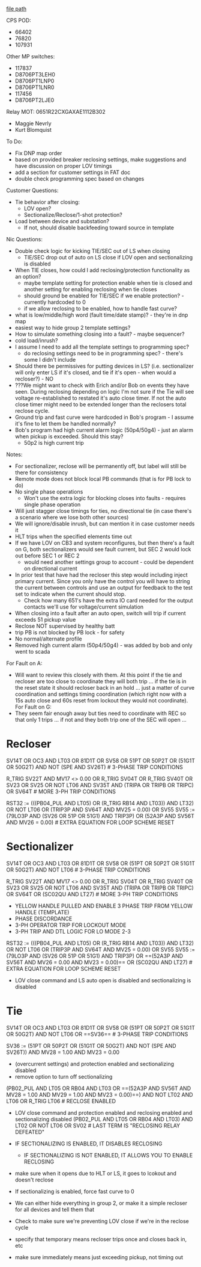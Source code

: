   
[file path](<file:///C:\Users\jnetherton\G&W Electric Co\US-PowerGridAutomation - Documents\_Lazer\121288 - Minnesota Power Co>)  
  
CPS POD:  
- 66402  
- 76820  
- 107931  
  
Other MP switches:  
- 117837  
- D8706PT3LEH0  
- D8706PT1LNP0  
- D8706PT1LNR0  
- 117456  
- D8706PT2LJE0  
  
Relay MOT: 0651R22CXGAXAE1112B302  
  
- Maggie Nevrly  
- Kurt Blomquist  
  
To Do:
- Fix DNP map order
- based on provided breaker reclosing settings, make suggestions and have discussion on proper LOV timings
- add a section for customer settings in FAT doc
- double check programming spec based on changes

Customer Questions:
- Tie behavior after closing:
	- LOV open?
	- Sectionalize/Reclose/1-shot protection?
- Load between device and substation?
	- If not, should disable backfeeding toward source in template

Nic Questions:
- Double check logic for kicking TIE/SEC out of LS when closing
	- TIE/SEC drop out of auto on LS close if LOV open and sectionalizing is disabled
- When TIE closes, how could I add reclosing/protection functionality as an option?
	- maybe template setting for protection enable when tie is closed and another setting for enabling reclosing when tie closes
	- should ground be enabled for TIE/SEC if we enable protection? - currently hardcoded to 0
	- if we allow reclosing to be enabled, how to handle fast curve?
- what is low/middle/high word (fault time/date stamp)? - they're in dnp map
- easiest way to hide group 2 template settings?
- How to simulate something closing into a fault? - maybe sequencer?
- cold load/inrush?
- I assume I need to add all the template settings to programming spec?
	- do reclosing settings need to be in programming spec? - there's some I didn't include
- Should there be permissives for putting devices in LS? (i.e. sectionalizer will only enter LS if it's closed, and tie if it's open - when would a recloser?) - NO
- ???We might want to check with Erich and/or Bob on events they have seen. During reclosing depending on logic I'm not sure if the Tie will see voltage re-established to restated it's auto close timer. If not the auto close timer might need to be extended longer than the reclosers total reclose cycle.
- Ground trip and fast curve were hardcoded in Bob's program - I assume it's fine to let them be handled normally?
- Bob's program had high current alarm logic (50p4/50g4) - just an alarm when pickup is exceeded. Should this stay?
	- 50p2 is high current trip

Notes:  
- For sectionalizer, reclose will be permanently off, but label will still be there for consistency
- Remote mode does not block local PB commands (that is for PB lock to do)
- No single phase operations
	- Won't use the extra logic for blocking closes into faults - requires single phase operation
- Will just stagger close timings for ties, no directional tie (in case there's a scenario where we lose both other sources)  
- We will ignore/disable inrush, but can mention it in case customer needs it
- HLT trips when the specified elements time out
- If we have LOV on CB3 and system reconfigures, but then there's a fault on G, both sectionalizers would see fault current, but SEC 2 would lock out before SEC 1 or REC 2
	- would need another settings group to account - could be dependent on directional current
- In prior test that have had the recloser this step would including inject primary current. Since you only have the control you will have to string the current between controls and use an output for feedback to the test set to indicate when the current should stop.
	- Check how many 651's have the extra IO card needed for the output contacts we'll use for voltage/current simulation
- When closing into a fault after an auto open, switch will trip if current exceeds 51 pickup value
- Reclose NOT supervised by healthy batt
- trip PB is not blocked by PB lock - for safety
- No normal/alternate profile
- Removed high current alarm (50p4/50g4) - was added by bob and only went to scada


For Fault on A:  
- Will want to review this closely with them. At this point if the tie and recloser are too close to coordinate they will both trip … if the tie is in the reset state it should recloser back in an hold … just a matter of curve coordination and settings timing coordination (which right now with a 15s auto close and 60s reset from lockout they would not coordinate).  
For Fault on G:  
- They seem fair enough away but ties need to coordinate with REC so that only 1 trips … if not and they both trip one of the SEC will open ...
  
  
# Recloser
SV14T OR OC3 AND LT03 OR 81D1T OR SV58 OR 51PT OR 50P2T OR (51G1T OR 50G2T) AND NOT (SPE AND SV26T) # 3-PHASE TRIP CONDITIONS

R_TRIG SV22T AND MV17 <> 0.00 OR R_TRIG SV04T OR R_TRIG SV40T OR SV23 OR SV25 OR NOT LT06 AND SV35T AND (TRIPA OR TRIPB OR TRIPC) OR SV64T # MORE 3-PH TRIP CONDITIONS

RST32 := (((PB04_PUL AND LT05) OR (R_TRIG RB14 AND LT03)) AND LT32) OR NOT LT06 OR (TRIP3P AND SV64T AND MV25 = 0.00) OR SV55
SV55 := (79LO3P AND (SV26 OR 51P OR 51G1) AND TRIP3P) OR (52A3P AND SV56T AND MV26 = 0.00) # EXTRA EQUATION FOR LOOP SCHEME RESET
# Sectionalizer
SV14T OR OC3 AND LT03 OR 81D1T OR SV58 OR (51PT OR 50P2T OR 51G1T OR 50G2T) AND NOT LT06 # 3-PHASE TRIP CONDITIONS

R_TRIG SV22T AND MV17 <> 0.00 OR R_TRIG SV04T OR R_TRIG SV40T OR SV23 OR SV25 OR NOT LT06 AND SV35T AND (TRIPA OR TRIPB OR TRIPC) OR SV64T OR (SC02QU AND LT27) # MORE 3-PH TRIP CONDITIONS
- YELLOW HANDLE PULLED AND ENABLE 3 PHASE TRIP FROM YELLOW HANDLE (TEMPLATE)
- PHASE DISCORDANCE
- 3-PH OPERATOR TRIP FOR LOCKOUT MODE
- 3-PH TRIP AND DTL LOGIC FOR LO MODE 2-3

RST32 := (((PB04_PUL AND LT05) OR (R_TRIG RB14 AND LT03)) AND LT32) OR NOT LT06 OR (TRIP3P AND SV64T AND MV25 = 0.00) OR SV55
SV55 := (79LO3P AND (SV26 OR 51P OR 51G1) AND TRIP3P) OR ==(52A3P AND SV56T AND MV26 = 0.00 AND MV23 = 0.00)== OR (SC02QU AND LT27) # EXTRA EQUATION FOR LOOP SCHEME RESET
- LOV close command and LS auto open is disabled and sectionalizing is disabled

# Tie
SV14T OR OC3 AND LT03 OR 81D1T OR SV58 OR (51PT OR 50P2T OR 51G1T OR 50G2T) AND NOT LT06 OR ==SV36== # 3-PHASE TRIP CONDITIONS

SV36 := (51PT OR 50P2T OR (51G1T OR 50G2T) AND NOT (SPE AND SV26T)) AND MV28 = 1.00 AND MV23 = 0.00
- (overcurrent settings) and protection enabled and sectionalizing disabled
- remove option to turn off sectionalizing

(PB02_PUL AND LT05 OR RB04 AND LT03 OR ==(52A3P AND SV56T AND MV28 = 1.00 AND MV29 = 1.00 AND MV23 = 0.00)==) AND NOT LT02 AND LT06 OR R_TRIG LT06 # RECLOSE ENABLED
- LOV close command and protection enabled and reclosing enabled and sectionalizing disabled
(PB02_PUL AND LT05 OR RB04 AND LT03) AND LT02 OR NOT LT06 OR SV02 # LAST TERM IS "RECLOSING RELAY DEFEATED"


- IF SECTIONALIZING IS ENABLED, IT DISABLES RECLOSING
	- IF SECTIONALIZING IS NOT ENABLED, IT ALLOWS YOU TO ENABLE RECLOSING
- make sure when it opens due to HLT or LS, it goes to lcokout and doesn't reclose
- If sectionalizing is enabled, force fast curve to 0
- We can either hide everything in group 2, or make it a simple recloser for all devices and tell them that
- Check to make sure we're preventing LOV close if we're in the reclose cycle
- specify that temporary means recloser trips once and closes back in, etc
- make sure immediately means just exceeding pickup, not timing out